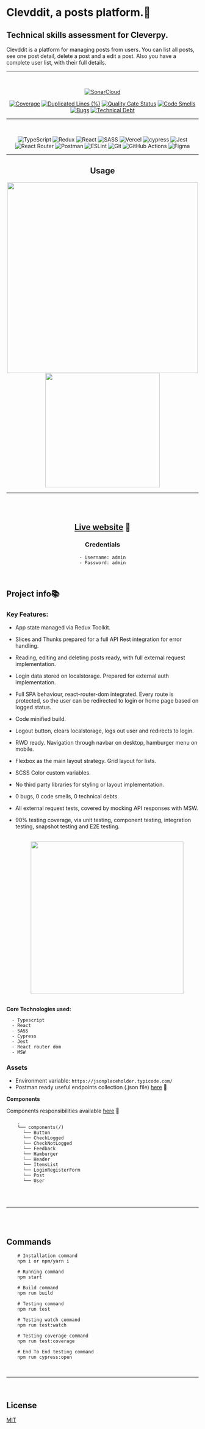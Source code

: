 # Clevddit, a posts platform.🔖

## Technical skills assessment for Cleverpy.

Clevddit is a platform for managing posts from users. You can list all posts, see one post detail, delete a post and a edit a post.
Also you have a complete user list, with their full details.

---

  <div align="center">
  <br/>

[![SonarCloud](https://sonarcloud.io/images/project_badges/sonarcloud-white.svg)](https://sonarcloud.io/summary/new_code?id=luisdudamel_clevddit)

[![Coverage](https://sonarcloud.io/api/project_badges/measure?project=luisdudamel_clevddit&metric=coverage)](https://sonarcloud.io/summary/new_code?id=luisdudamel_clevddit)
[![Duplicated Lines (%)](https://sonarcloud.io/api/project_badges/measure?project=luisdudamel_clevddit&metric=duplicated_lines_density)](https://sonarcloud.io/summary/new_code?id=luisdudamel_clevddit)
[![Quality Gate Status](https://sonarcloud.io/api/project_badges/measure?project=luisdudamel_clevddit&metric=alert_status)](https://sonarcloud.io/summary/new_code?id=luisdudamel_clevddit)
[![Code Smells](https://sonarcloud.io/api/project_badges/measure?project=luisdudamel_clevddit&metric=code_smells)](https://sonarcloud.io/summary/new_code?id=luisdudamel_clevddit)
[![Bugs](https://sonarcloud.io/api/project_badges/measure?project=luisdudamel_clevddit&metric=bugs)](https://sonarcloud.io/summary/new_code?id=luisdudamel_clevddit)
[![Technical Debt](https://sonarcloud.io/api/project_badges/measure?project=luisdudamel_clevddit&metric=sqale_index)](https://sonarcloud.io/summary/new_code?id=luisdudamel_clevddit)

---

  <br/>

![TypeScript](https://img.shields.io/badge/typescript-%23007ACC.svg?style=for-the-badge&logo=typescript&logoColor=white)
![Redux](https://img.shields.io/badge/redux-%23593d88.svg?style=for-the-badge&logo=redux&logoColor=white)
![React](https://img.shields.io/badge/react-%2320232a.svg?style=for-the-badge&logo=react&logoColor=%2361DAFB)
![SASS](https://img.shields.io/badge/SASS-hotpink.svg?style=for-the-badge&logo=SASS&logoColor=white)
![Vercel](https://img.shields.io/badge/vercel-%23000000.svg?style=for-the-badge&logo=vercel&logoColor=white)
![cypress](https://img.shields.io/badge/-cypress-%23E5E5E5?style=for-the-badge&logo=cypress&logoColor=058a5e)
![Jest](https://img.shields.io/badge/-jest-%23C21325?style=for-the-badge&logo=jest&logoColor=white)
![React Router](https://img.shields.io/badge/React_Router-CA4245?style=for-the-badge&logo=react-router&logoColor=white)
![Postman](https://img.shields.io/badge/Postman-FF6C37?style=for-the-badge&logo=postman&logoColor=white)
![ESLint](https://img.shields.io/badge/ESLint-4B3263?style=for-the-badge&logo=eslint&logoColor=white)
![Git](https://img.shields.io/badge/git-%23F05033.svg?style=for-the-badge&logo=git&logoColor=white)
![GitHub Actions](https://img.shields.io/badge/github%20actions-%232671E5.svg?style=for-the-badge&logo=githubactions&logoColor=white)
![Figma](https://img.shields.io/badge/figma-%23F24E1E.svg?style=for-the-badge&logo=figma&logoColor=white)

  </div>

  <div align="center">

---

## Usage

  </div>
  <div align="center">

  <img style="height:500px" src="https://s3.gifyu.com/images/clevddit-desk.gif" />
  <br/>
  <img style="height:300px" src="https://s3.gifyu.com/images/clevddit-mob.gif" />

  </div>

---

  <br/>

  <div align="center">
  <br/>

## [Live website](https://clevddit.vercel.app/) 🔗

### Credentials

    - Username: admin
    - Password: admin

  <br/>
  </div>

## Project info📚

### Key Features:

- App state managed via Redux Toolkit.
- Slices and Thunks prepared for a full API Rest integration for error handling.
- Reading, editing and deleting posts ready, with full external request implementation.
- Login data stored on localstorage. Prepared for external auth implementation.
- Full SPA behaviour, react-router-dom integrated. Every route is protected, so the user can be redirected to login or home page based on logged status.
- Code minified build.
- Logout button, clears localstorage, logs out user and redirects to login.
- RWD ready. Navigation through navbar on desktop, hamburger menu on mobile.
- Flexbox as the main layout strategy. Grid layout for lists.
- SCSS Color custom variables.
- No third party libraries for styling or layout implementation.
- 0 bugs, 0 code smells, 0 technical debts.
- All external request tests, covered by mocking API responses with MSW.
- 90% testing coverage, via unit testing, component testing, integration testing, snapshot testing and E2E testing.

  </br>

  <div align="center">

  <img style="height:400px" src="https://s9.gifyu.com/images/cypress.gif" />

  </div>

  </br>

**Core Technologies used:**

```
  - Typescript
  - React
  - SASS
  - Cypress
  - Jest
  - React router dom
  - MSW
```

### Assets

- Environment variable: `https://jsonplaceholder.typicode.com/`
- Postman ready useful endpoints collection (.json file) [here](Clevddit.postman_collection.json) 🔗

**Components**

Components responsibilities available [here](components.md) 🔗

```
    .
    └── components(/)
      └── Button
      └── CheckLogged
      └── CheckNotLogged
      └── Feedback
      └── Hamburger
      └── Header
      └── ItemsList
      └── LoginRegisterForm
      └── Post
      └── User

```

  <br/>
  <br/>

---

  <br/>
  <br/>

## Commands

```shell
    # Installation command
    npm i or npm/yarn i

    # Running command
    npm start

    # Build command
    npm run build

```

```shell
    # Testing command
    npm run test

    # Testing watch command
    npm run test:watch

    # Testing coverage command
    npm run test:coverage

    # End To End testing command
    npm run cypress:open
```

  <br/>

---

  <br/>

## License

[MIT](https://opensource.org/licenses/MIT)
